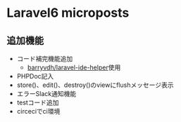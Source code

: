 # Laravel6 microposts

## 追加機能

- コード補完機能追加
  - [barryvdh/laravel-ide-helper](https://github.com/barryvdh/laravel-ide-helper)使用
- PHPDoc記入
- store()、edit()、destroy()のviewにflushメッセージ表示
- エラーSlack通知機能
- testコード追加 
- circeciでci環境


